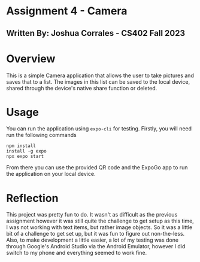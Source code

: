 # Assignment 4 - Camera
## Written By: Joshua Corrales - CS402 Fall 2023

# Overview

This is a simple Camera application that allows the user to take pictures and saves that to a list. The images in this list can be saved to the local device, shared through the device's native share function or deleted. 

# Usage
You can run the application using `expo-cli` for testing. Firstly, you will need run the following commands
```
npm install
install -g expo
npx expo start
```
From there you can use the provided QR code and the ExpoGo app to run the application on your local device.

# Reflection

This project was pretty fun to do. It wasn't as difficult as the previous assignment however it was still quite the challenge to get setup as this time, I was not working with text items, but rather image objects. So it was a little bit of a challenge to get set up, but it was fun to figure out non-the-less. Also, to make development a little easier, a lot of my testing was done through Google's Android Studio via the Android Emulator, however I did switch to my phone and everything seemed to work fine.